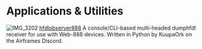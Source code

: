 # Applications & Utilities

![IMG_3202](https://github.com/user-attachments/assets/48b919a2-1be2-42c9-a5f8-e3b440ac8300)
[hfdlobserver888](https://github.com/hfdl-observer/hfdlobserver888)
A console/CLI-based multi-headed dumphfdl receiver for use with Web-888 devices. Written in Python by KuupaOrk on the Airframes Discord.

